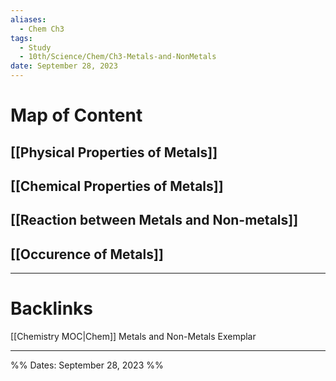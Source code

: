 ```yaml
---
aliases:
  - Chem Ch3
tags:
  - Study
  - 10th/Science/Chem/Ch3-Metals-and-NonMetals
date: September 28, 2023
---
```

# Map of Content
## [[Physical Properties of Metals]]
## [[Chemical Properties of Metals]]
## [[Reaction between Metals and Non-metals]]
## [[Occurence of Metals]]


---
# Backlinks
[[Chemistry MOC|Chem]]
Metals and Non-Metals Exemplar

---

%%
Dates: September 28, 2023
%%